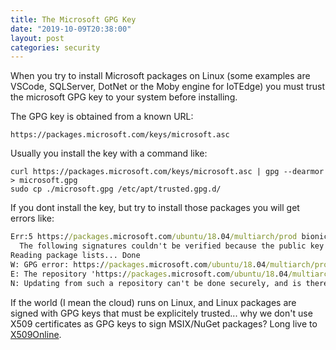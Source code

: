 ```yaml
---
title: The Microsoft GPG Key
date: "2019-10-09T20:38:00"
layout: post
categories: security
---
```


When you try to install Microsoft packages on Linux (some examples are VSCode, SQLServer, DotNet or the Moby engine for IoTEdge) you must trust the microsoft GPG key to your system before installing.

The GPG key is obtained from a known URL:

```
https://packages.microsoft.com/keys/microsoft.asc
```

Usually you install the key with a command like:

```
curl https://packages.microsoft.com/keys/microsoft.asc | gpg --dearmor > microsoft.gpg
sudo cp ./microsoft.gpg /etc/apt/trusted.gpg.d/
```

If you dont install the key, but try to install those packages you will get errors like:

```cmd
Err:5 https://packages.microsoft.com/ubuntu/18.04/multiarch/prod bionic InRelease
  The following signatures couldn't be verified because the public key is not available: NO_PUBKEY EB3E94ADBE1229CF
Reading package lists... Done
W: GPG error: https://packages.microsoft.com/ubuntu/18.04/multiarch/prod bionic InRelease: The following signatures couldn't be verified because the public key is not available: NO_PUBKEY EB3E94ADBE1229CF
E: The repository 'https://packages.microsoft.com/ubuntu/18.04/multiarch/prod bionic InRelease' is not signed.
N: Updating from such a repository can't be done securely, and is therefore disabled by default.
```

If the world (I mean the cloud) runs on Linux, and Linux packages are signed with GPG keys that must be explicitely trusted... why we don't use X509 certificates as GPG keys to sign MSIX/NuGet packages? 
Long live to [X509Online](https://bit.ly/x509online).

